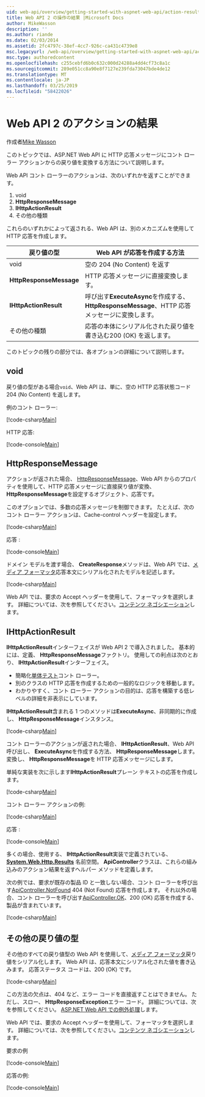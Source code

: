 ```yaml
---
uid: web-api/overview/getting-started-with-aspnet-web-api/action-results
title: Web API 2 の操作の結果 |Microsoft Docs
author: MikeWasson
description: ''
ms.author: riande
ms.date: 02/03/2014
ms.assetid: 2fc4797c-38ef-4cc7-926c-ca431c4739e8
msc.legacyurl: /web-api/overview/getting-started-with-aspnet-web-api/action-results
msc.type: authoredcontent
ms.openlocfilehash: c255cebfd6b0c632c000d24288a4dd4cf73c8a1c
ms.sourcegitcommit: 289e051cc8a90e8f7127e239fda73047bde4de12
ms.translationtype: MT
ms.contentlocale: ja-JP
ms.lasthandoff: 03/25/2019
ms.locfileid: "58422026"
---
```

<a name="action-results-in-web-api-2"></a>Web API 2 のアクションの結果
====================
作成者[Mike Wasson](https://github.com/MikeWasson)

このトピックでは、ASP.NET Web API に HTTP 応答メッセージにコント ローラー アクションからの戻り値を変換する方法について説明します。

Web API コント ローラーのアクションは、次のいずれかを返すことができます。

1. void
2. **HttpResponseMessage**
3. **IHttpActionResult**
4. その他の種類

これらのいずれかによって返される、Web API は、別のメカニズムを使用して HTTP 応答を作成します。

| 戻り値の型 | Web API が応答を作成する方法 |
| --- | --- |
| void | 空の 204 (No Content) を返す |
| **HttpResponseMessage** | HTTP 応答メッセージに直接変換します。 |
| **IHttpActionResult** | 呼び出す**ExecuteAsync**を作成する、 **HttpResponseMessage**、HTTP 応答メッセージに変換します。 |
| その他の種類 | 応答の本体にシリアル化された戻り値を書き込む200 (OK) を返します。 |

このトピックの残りの部分では、各オプションの詳細について説明します。

## <a name="void"></a>void

戻り値の型がある場合`void`、Web API は、単に、空の HTTP 応答状態コード 204 (No Content) を返します。

例のコント ローラー:

[!code-csharp[Main](action-results/samples/sample1.cs)]

HTTP 応答:

[!code-console[Main](action-results/samples/sample2.cmd)]

## <a name="httpresponsemessage"></a>HttpResponseMessage

アクションが返された場合、 [HttpResponseMessage](https://msdn.microsoft.com/library/system.net.http.httpresponsemessage.aspx)、Web API からのプロパティを使用して、HTTP 応答メッセージに直接戻り値が変換、 **HttpResponseMessage**を設定するオブジェクト、応答です。

このオプションでは、多数の応答メッセージを制御できます。 たとえば、次のコント ローラー アクションは、Cache-control ヘッダーを設定します。

[!code-csharp[Main](action-results/samples/sample3.cs)]

応答 :

[!code-console[Main](action-results/samples/sample4.cmd?highlight=2)]

ドメイン モデルを渡す場合、 **CreateResponse**メソッドは、Web API では、[メディア フォーマッタ](../formats-and-model-binding/media-formatters.md)応答本文にシリアル化されたモデルを記述します。

[!code-csharp[Main](action-results/samples/sample5.cs)]

Web API では、要求の Accept ヘッダーを使用して、フォーマッタを選択します。 詳細については、次を参照してください。[コンテンツ ネゴシエーション](../formats-and-model-binding/content-negotiation.md)します。

## <a name="ihttpactionresult"></a>IHttpActionResult

**IHttpActionResult**インターフェイスが Web API 2 で導入されました。 基本的には、定義、 **HttpResponseMessage**ファクトリ。 使用しての利点は次のとおり、 **IHttpActionResult**インターフェイス。

- 簡略化[単体テスト](../testing-and-debugging/unit-testing-controllers-in-web-api.md)コント ローラー。
- 別のクラスの HTTP 応答を作成するための一般的なロジックを移動します。
- わかりやすく、コント ローラー アクションの目的は、応答を構築する低レベルの詳細を非表示にしています。

**IHttpActionResult**含まれる 1 つのメソッドは**ExecuteAsync**、非同期的に作成し、 **HttpResponseMessage**インスタンス。

[!code-csharp[Main](action-results/samples/sample6.cs)]

コント ローラーのアクションが返された場合、 **IHttpActionResult**、Web API 呼び出し、 **ExecuteAsync**を作成する方法、 **HttpResponseMessage**します。 変換し、 **HttpResponseMessage**を HTTP 応答メッセージにします。

単純な実装を次に示します**IHttpActionResult**プレーン テキストの応答を作成します。

[!code-csharp[Main](action-results/samples/sample7.cs)]

コント ローラー アクションの例:

[!code-csharp[Main](action-results/samples/sample8.cs)]

応答 :

[!code-console[Main](action-results/samples/sample9.cmd)]

多くの場合、使用する、 **IHttpActionResult**実装で定義されている、 **[System.Web.Http.Results](https://msdn.microsoft.com/library/system.web.http.results.aspx)** 名前空間。 **ApiController**クラスは、これらの組み込みのアクション結果を返すヘルパー メソッドを定義します。

次の例では、要求が既存の製品 ID と一致しない場合、コント ローラーを呼び出す[ApiController.NotFound](https://msdn.microsoft.com/library/system.web.http.apicontroller.notfound.aspx) 404 (Not Found) 応答を作成します。 それ以外の場合、コント ローラーを呼び出す[ApiController.OK](https://msdn.microsoft.com/library/dn314591.aspx)、200 (OK) 応答を作成する、製品が含まれています。

[!code-csharp[Main](action-results/samples/sample10.cs)]

## <a name="other-return-types"></a>その他の戻り値の型

その他のすべての戻り値型の Web API を使用して、[メディア フォーマッタ](../formats-and-model-binding/media-formatters.md)戻り値をシリアル化します。 Web API は、応答本文にシリアル化された値を書き込みます。 応答ステータス コードは、200 (OK) です。

[!code-csharp[Main](action-results/samples/sample11.cs)]

この方法の欠点は、404 など、エラー コードを直接返すことはできません。 ただし、スロー、 **HttpResponseException**エラー コード。 詳細については、次を参照してください。 [ASP.NET Web API での例外処理](../error-handling/exception-handling.md)します。

Web API では、要求の Accept ヘッダーを使用して、フォーマッタを選択します。 詳細については、次を参照してください。[コンテンツ ネゴシエーション](../formats-and-model-binding/content-negotiation.md)します。

要求の例

[!code-console[Main](action-results/samples/sample12.cmd)]

応答の例:

[!code-console[Main](action-results/samples/sample13.cmd)]
